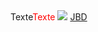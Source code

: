 <HTML><HEAD></HEAD>Texte<FONT color="red">Texte</FONT>
<BODY><IMG src="https://www.gettyimages.fr/gi-resources/images/RoyaltyFree/Apr17Update/ColourSurge1.jpg">
<A href="https://lyc-dumas-ales.ac-montpellier.fr/">JBD</A>
</body>
</html>
